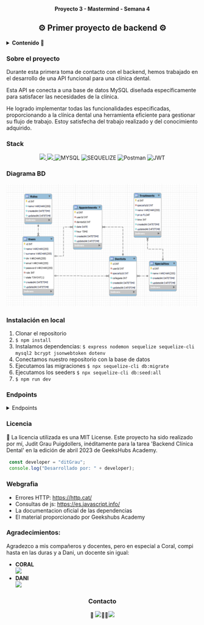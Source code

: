 
__<p align="center">Proyecto 3 - Mastermind - Semana 4</p>__
<h2 align="center">⚙️ Primer proyecto de backend ⚙️</h2>

<details>
  <summary><b>Contenido</b> 📝</summary>
  <ol>
    <li><a href="#sobre-el-proyecto">Sobre el proyecto</a></li>
    <li><a href="#stack">Stack</a></li>
    <li><a href="#diagrama-bd">Diagrama</a></li>
    <li><a href="#instalación-en-local">Instalación</a></li>
    <li><a href="#endpoints">Endpoints</a></li>
    <li><a href="#licencia">Licencia</a></li>
    <li><a href="#webgrafia">Webgrafia</a></li>
    <li><a href="#agradecimientos">Agradecimientos</a></li>
    <li><a href="#contacto">Contacto</a></li>
  </ol>
</details>


### Sobre el proyecto

Durante esta primera toma de contacto con el backend, hemos trabajado en el desarrollo de una API funcional para una clínica dental. 

Esta API se conecta a una base de datos MySQL diseñada específicamente para satisfacer las necesidades de la clínica.

He logrado implementar todas las funcionalidades especificadas, proporcionando a la clínica dental una herramienta eficiente para gestionar su flujo de trabajo. Estoy satisfecha del trabajo realizado y del conocimiento adquirido.  

### Stack
<div align="center">

<a href="https://www.expressjs.com/">
    <img src= "https://img.shields.io/badge/express.js-%23404d59.svg?style=for-the-badge&logo=express&logoColor=%2361DAFB"/>
</a>
<a href="https://nodejs.org/es/">
    <img src= "https://img.shields.io/badge/node.js-026E00?style=for-the-badge&logo=node.js&logoColor=white"/>
</a>
<img src="https://camo.githubusercontent.com/902ef9f04d190cba77c41b8dc217260698573f992a2d46bf37e75161912caadd/68747470733a2f2f696d672e736869656c64732e696f2f62616467652f6d7973716c2d3345364539333f7374796c653d666f722d7468652d6261646765266c6f676f3d6d7973716c266c6f676f436f6c6f723d7768697465" alt="MYSQL" data-canonical-src="https://img.shields.io/badge/mysql-3E6E93?style=for-the-badge&amp;logo=mysql&amp;logoColor=white" style="max-width: 100%;"> 
<img src="https://camo.githubusercontent.com/c0303b8bf28065067be013ecbfa1447392b6d328a38362de9beb6d14f810544f/68747470733a2f2f696d672e736869656c64732e696f2f62616467652f73657175656c697a652d3343373643333f7374796c653d666f722d7468652d6261646765266c6f676f3d73657175656c697a65266c6f676f436f6c6f723d7768697465" alt="SEQUELIZE" data-canonical-src="https://img.shields.io/badge/sequelize-3C76C3?style=for-the-badge&amp;logo=sequelize&amp;logoColor=white" style="max-width: 100%;"> 
<img src="https://camo.githubusercontent.com/3f0e26b0951bab845a1bb9a7198ecca0da272e462921b6edd85879f3673b6927/68747470733a2f2f696d672e736869656c64732e696f2f62616467652f506f73746d616e2d4646364333373f7374796c653d666f722d7468652d6261646765266c6f676f3d706f73746d616e266c6f676f436f6c6f723d7768697465" alt="Postman" data-canonical-src="https://img.shields.io/badge/Postman-FF6C37?style=for-the-badge&amp;logo=postman&amp;logoColor=white" style="max-width: 100%;"> 
<img src="https://camo.githubusercontent.com/4590c0af4aeb1b75233885f86e80c1da8cb2afd401173a40e41370f5cad5db20/68747470733a2f2f696d672e736869656c64732e696f2f62616467652f4a57542d626c61636b3f7374796c653d666f722d7468652d6261646765266c6f676f3d4a534f4e253230776562253230746f6b656e73" alt="JWT" data-canonical-src="https://img.shields.io/badge/JWT-black?style=for-the-badge&amp;logo=JSON%20web%20tokens" style="max-width: 100%;">
</div>

### Diagrama BD
!['imagen-db'](./img/DB.png)

### Instalación en local
1. Clonar el repositorio
2. `$ npm install`
3.  Instalamos dependencias: 
`$ express nodemon sequelize sequelize-cli mysql2 bcrypt jsonwebtoken dotenv`
4. Conectamos nuestro repositorio con la base de datos 
5. Ejecutamos las migraciones `$ npx sequelize-cli db:migrate` 
6. Ejecutamos los seeders `$ npx sequelize-cli db:seed:all`
7. `$ npm run dev`

### Endpoints
<details>
<summary>Endpoints</summary>

- AUTH
    - SING UP
            POST http://localhost:3000/signup

    - LOGIN
            POST http://localhost:3000/login 

- USER
    - MY PROFILE
            GET http://localhost:3000/user/myProfile

    - UPDATE MY PROFILE
            PUT http://localhost:3000/user/update

    - GET ALL CLIENTS
            GET http://localhost:3000/user/clients

- APPOINTMENT
    - NEW APPOINTMENT:
    Creacion de nueva cita con coincidencia de especailidad entre tratamiento y dentista, nombre del tratamiento y nombre del dentista.
            POST http://localhost:3000/appoint/create

    - MY APPOINTMENTS:
            GET http://localhost:3000/appoint/myAppointments

    - APPOINTMENTS PER DENTIST: 
    Búsqueda de nombre del dentista, cuantas citas tiene, el detalle de las citas con nombre de paciente y nombre de tratamiento.
            GET http://localhost:3000/appoint/myApptDentist

    - ALL APPOINTMENTS:
    Todas las citas de la consulta con nombre de paciente, nombre de dentista y nombre de tratamiento
            GET http://localhost:3000/appoint/getAllAppt

    - DETAIL APPOINTMENT
    Detalle de la cita, especialidad, tratamiento, dentista y user
            GET http://localhost:3000/appoint/apptById?id=4
     
    - UPDATE MY APPOINTMENT:
    Update de la cita, con validacion por coincidencia en especialidad entre el tratamiento y el dentista
            PUT http://localhost:3000/appoint/update:id
    
    - DELETE MY APPOINTMENT
            DELETE http://localhost:3000/appoint/delete:id

- TREATMENT
    - GET ALL TREATMENT
            GET http://localhost:3000/treat/allTreatments
    
    - DENTIST CHOICE
            POST http://localhost:3000/treat/chooseDentist
            

            
</details>


### Licencia
📝 La licencia utilizada es una MIT License. Este proyecto ha sido realizado por mí, Judit Grau Puigdollers, inéditamente para la tarea 'Backend Clínica Dental' en la edición de abril 2023 de GeeksHubs Academy.

``` js
 const developer = "ditGrau";
 console.log("Desarrollado por: " + developer);
```  
### Webgrafia
- Errores HTTP: https://http.cat/
- Consultas de js: https://es.javascript.info/
- La documentacion oficial de las dependencias
- El material proporcionado por Geekshubs Academy

### Agradecimientos:

Agradezco a mis compañeros y docentes, pero en especial a Coral, compi hasta en las duras y a Dani, un docente sin igual:

- **CORAL**  
<a href="https://github.com/Coral-JM" target="_blank"><img src="https://img.shields.io/badge/github-24292F?style=for-the-badge&logo=github&logoColor=lime" target="_blank"></a> 
- **DANI**  
<a href="https://github.com/datata" target="_blank"><img src="https://img.shields.io/badge/github-24292F?style=for-the-badge&logo=github&logoColor=lime" target="_blank"></a> 


<h3 align="center">Contacto</h3>

<div align="center">
 📩 <a href = "mailto:juditgraup@gmail.com"><img src="https://img.shields.io/badge/Gmail-C6362C?style=for-the-badge&logo=gmail&logoColor=white" target="_blank"></a>👋🏼<a href="https://www.linkedin.com/in/linkedinUser/" target="_blank"><img src="https://img.shields.io/badge/-LinkedIn-%230077B5?style=for-the-badge&logo=linkedin&logoColor=white" target="_blank"></a> 
</p>
</div>
